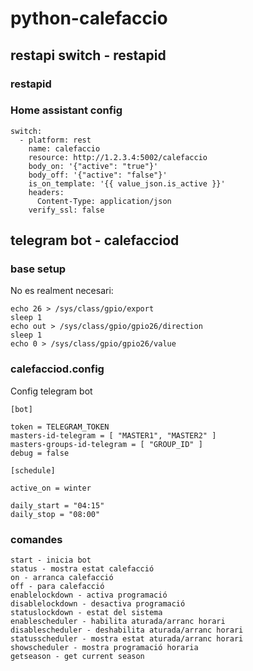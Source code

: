 # python-calefaccio

## restapi switch - restapid

### restapid

### Home assistant config

```
switch:
  - platform: rest
    name: calefaccio
    resource: http://1.2.3.4:5002/calefaccio
    body_on: '{"active": "true"}'
    body_off: '{"active": "false"}'
    is_on_template: '{{ value_json.is_active }}'
    headers:
      Content-Type: application/json
    verify_ssl: false
```

## telegram bot - calefacciod

### base setup

No es realment necesari:

```
echo 26 > /sys/class/gpio/export
sleep 1
echo out > /sys/class/gpio/gpio26/direction
sleep 1
echo 0 > /sys/class/gpio/gpio26/value
```
### calefacciod.config

Config telegram bot

```
[bot]

token = TELEGRAM_TOKEN
masters-id-telegram = [ "MASTER1", "MASTER2" ]
masters-groups-id-telegram = [ "GROUP_ID" ]
debug = false

[schedule]

active_on = winter

daily_start = "04:15"
daily_stop = "08:00"
```

### comandes
```
start - inicia bot
status - mostra estat calefacció
on - arranca calefacció
off - para calefacció
enablelockdown - activa programació
disablelockdown - desactiva programació
statuslockdown - estat del sistema
enablescheduler - habilita aturada/arranc horari
disablescheduler - deshabilita aturada/arranc horari
statusscheduler - mostra estat aturada/arranc horari
showscheduler - mostra programació horaria
getseason - get current season
```

